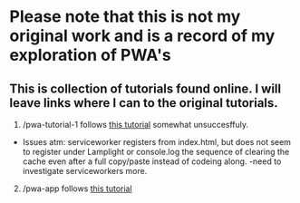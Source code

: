 
# Please note that this is not my original work and is a record of my exploration of PWA's 


## This is collection of tutorials found online. I will leave links where I can to the original tutorials. 

1. /pwa-tutorial-1 follows [this tutorial](https://engineering.musefind.com/build-your-first-progressive-web-app-with-react-8e1449c575cd) somewhat unsuccesffuly. 
* Issues atm: serviceworker registers from index.html, but does not seem to register under Lamplight or console.log the sequence of clearing the cache even after a full copy/paste instead of codeing along. -need to investigate serviceworkers more. 

2. /pwa-app follows [this tutorial](https://dzone.com/articles/a-step-by-step-tutorial-for-developing-a-progressi)